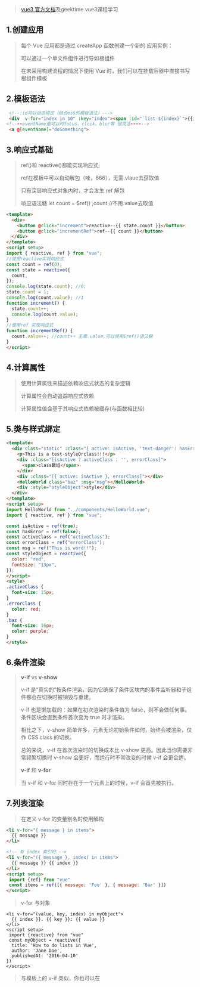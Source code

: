 >[vue3 官方文档](https://staging-cn.vuejs.org/)及geektime vue3课程学习

## 1.创建应用
> 每个 Vue 应用都是通过 createApp 函数创建一个新的 应用实例：
> 
> 可以通过一个单文件组件进行导如根组件
> 
> 在未采用构建流程的情况下使用 Vue 时，我们可以在挂载容器中直接书写根组件模板
>  
## 2.模板语法
```HTML
 <!--:id可以动态绑定（结合es6的模板语法）--->
 <div  v-for="index in 10" :key="index"><span :id="`list-${index}`">{{index}}</span></div>
<!----eventName值可以时focus、clcik、blur等 很灵活------>
 <a @[eventName]="doSomething">
```
## 3.响应式基础

> ref()和 reactive()都能实现响应式;
> 
> ref在模板中可以自动解包（哇，666），无需.vlaue去获取值
> 
> 只有深层响应式对象内时，才会发生 ref 解包
> 
> 响应语法糖 let count = $ref() ;count //不用.value去取值
> 
```html
<template>
  <div>
    <button @click="increment">reactive--{{ state.count }}</button>
    <button @click="incrementRef">ref--{{ count }}</button>
  </div>
</template>
<script setup>
import { reactive, ref } from "vue";
//使用reactive实现响应式
const count = ref(0);
const state = reactive({
  count,
});
console.log(state.count); //0;
state.count = 1;
console.log(count.value); //1
function increment() {
  state.count++;
  console.log(count.value);
}
//使用ref 实现响应式
function incrementRef() {
  count.value++; //count++ 无需.value,可以使用$ref()语法糖
}
</script>
```
## 4.计算属性
> 使用计算属性来描述依赖响应式状态的复杂逻辑
> 
> 计算属性会自动追踪响应式依赖
> >
> 计算属性值会基于其响应式依赖被缓存(与函数相比较)

## 5.类与样式绑定
```html
<template>
  <div class="static" :class="{ active: isActive, 'text-danger': hasError }">
    <p>This is a test-styleOrclass!!!</p>
    <div :class="[isActive ? activeClass : '', errorClass]">
      <span>class数组</span>
    </div>
    <div :class="[{ active: isActive }, errorClass]"></div>
    <HelloWorld class="baz" :msg="msg"></HelloWorld>
    <div :style="styleObject">style</div>
  </div>
</template>
<script setup>
import HelloWorld from "../components/HelloWorld.vue";
import { reactive, ref } from "vue";

const isActive = ref(true);
const hasError = ref(false);
const activeClass = ref("activeClass");
const errorClass = ref("errorClass");
const msg = ref("This is word!!");
const styleObject = reactive({
  color: "red",
  fontSize: "13px",
});
</script>
<style>
.activeClass {
  font-size: 15px;
}
.errorClass {
  color: red;
}
.baz {
  font-size: 16px;
  color: purple;
}
</style>
```
## 6.条件渲染
> **v-if** vs **v-show**
> 
> v-if 是“真实的”按条件渲染，因为它确保了条件区块内的事件监听器和子组件都会在切换时被销毁与重建。
> 
> v-if 也是懒加载的：如果在初次渲染时条件值为 false，则不会做任何事。条件区块会直到条件首次变为 true 时才渲染。
> 
> 相比之下，v-show 简单许多，元素无论初始条件如何，始终会被渲染，仅作 CSS class 的切换。
> 
> 总的来说，v-if 在首次渲染时的切换成本比 v-show 更高。因此当你需要非常频繁切换时 v-show 会更好，而运行时不常改变的时候 v-if 会更合适。
> 
> **v-if** 和 **v-for**
> 
> 当 v-if 和 v-for 同时存在于一个元素上的时候，v-if 会首先被执行。
> 

## 7.列表渲染
>在定义 v-for 的变量别名时使用解构
```html
<li v-for="{ message } in items">
  {{ message }}
</li>

<!-- 有 index 索引时 -->
<li v-for="({ message }, index) in items">
  {{ message }} {{ index }}
</li>
<script setup>
 import {ref} from "vue"
 const items = ref([{ message: 'Foo' }, { message: 'Bar' }])
</script>

```
>v-for 与对象
```vue
<li v-for="(value, key, index) in myObject">
  {{ index }}. {{ key }}: {{ value }}
</li>
<script setup>
 import {reactive} from "vue"
 const myObject = reactive({
  title: 'How to do lists in Vue',
  author: 'Jane Doe',
  publishedAt: '2016-04-10'
})
</script>
```
> 与模板上的 v-if 类似，你也可以在 <template> 标签上使用 v-for 来渲染一个包含多个元素的块。

```vue
<!--这会抛出一个错误，因为属性 todo 此时没有在该实例上定义-->
<li v-for="todo in todos" v-if="!todo.isComplete">
  {{ todo.name }}
</li>

<!-----推荐用template包裹------>
<template v-for="todo in todos">
  <li v-if="!todo.isComplete">
    {{ todo.name }}
  </li>
</template>
```
>组件上使用v-for,组件有自己独立的作用域。为了将迭代后的数据传递到组件中，我们还是应该使用 prop.
```vue
<my-component
  v-for="(item, index) in items"
  :item="item"
  :index="index"
  :key="item.id"
></my-component>
```

## 8.事件处理
> v-on 指令 (简写为 @) 来监听 DOM 事件和运行 JavaScript 代码
> 绑定事件，可以搭配使用响应的事件修饰符或者按键修饰符

## 8.生命周期
>vue3生命周期
>
>beforeCreated、created、beforeMount、mounted、beforeUpdate、updated、beforeUnmount、unmounted
>

